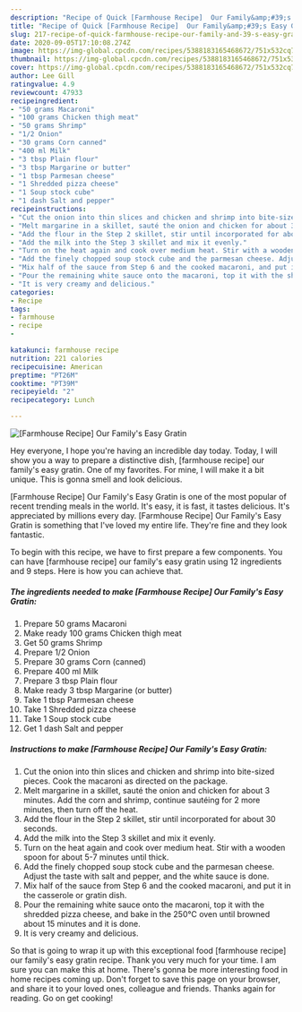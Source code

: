 ```yaml
---
description: "Recipe of Quick [Farmhouse Recipe]  Our Family&amp;#39;s Easy Gratin"
title: "Recipe of Quick [Farmhouse Recipe]  Our Family&amp;#39;s Easy Gratin"
slug: 217-recipe-of-quick-farmhouse-recipe-our-family-and-39-s-easy-gratin
date: 2020-09-05T17:10:08.274Z
image: https://img-global.cpcdn.com/recipes/5388183165468672/751x532cq70/farmhouse-recipe-our-familys-easy-gratin-recipe-main-photo.jpg
thumbnail: https://img-global.cpcdn.com/recipes/5388183165468672/751x532cq70/farmhouse-recipe-our-familys-easy-gratin-recipe-main-photo.jpg
cover: https://img-global.cpcdn.com/recipes/5388183165468672/751x532cq70/farmhouse-recipe-our-familys-easy-gratin-recipe-main-photo.jpg
author: Lee Gill
ratingvalue: 4.9
reviewcount: 47933
recipeingredient:
- "50 grams Macaroni"
- "100 grams Chicken thigh meat"
- "50 grams Shrimp"
- "1/2 Onion"
- "30 grams Corn canned"
- "400 ml Milk"
- "3 tbsp Plain flour"
- "3 tbsp Margarine or butter"
- "1 tbsp Parmesan cheese"
- "1 Shredded pizza cheese"
- "1 Soup stock cube"
- "1 dash Salt and pepper"
recipeinstructions:
- "Cut the onion into thin slices and chicken and shrimp into bite-sized pieces. Cook the macaroni as directed on the package."
- "Melt margarine in a skillet, sauté the onion and chicken for about 3 minutes.  Add the corn and shrimp, continue sautéing for 2 more minutes, then turn off the heat."
- "Add the flour in the Step 2 skillet, stir until incorporated for about 30 seconds."
- "Add the milk into the Step 3 skillet and mix it evenly."
- "Turn on the heat again and cook over medium heat. Stir with a wooden spoon for about 5-7 minutes until thick."
- "Add the finely chopped soup stock cube and the parmesan cheese. Adjust the taste with salt and pepper, and the white sauce is done."
- "Mix half of the sauce from Step 6 and the cooked macaroni, and put it in the casserole or gratin dish."
- "Pour the remaining white sauce onto the macaroni, top it with the shredded pizza cheese, and bake in the 250℃ oven until browned about 15 minutes and it is done."
- "It is very creamy and delicious."
categories:
- Recipe
tags:
- farmhouse
- recipe
- 

katakunci: farmhouse recipe  
nutrition: 221 calories
recipecuisine: American
preptime: "PT26M"
cooktime: "PT39M"
recipeyield: "2"
recipecategory: Lunch

---
```



![[Farmhouse Recipe]  Our Family&#39;s Easy Gratin](https://img-global.cpcdn.com/recipes/5388183165468672/751x532cq70/farmhouse-recipe-our-familys-easy-gratin-recipe-main-photo.jpg)

Hey everyone, I hope you're having an incredible day today. Today, I will show you a way to prepare a distinctive dish, [farmhouse recipe]  our family&#39;s easy gratin. One of my favorites. For mine, I will make it a bit unique. This is gonna smell and look delicious.



[Farmhouse Recipe]  Our Family&#39;s Easy Gratin is one of the most popular of recent trending meals in the world. It's easy, it is fast, it tastes delicious. It's appreciated by millions every day. [Farmhouse Recipe]  Our Family&#39;s Easy Gratin is something that I've loved my entire life. They're fine and they look fantastic.


To begin with this recipe, we have to first prepare a few components. You can have [farmhouse recipe]  our family&#39;s easy gratin using 12 ingredients and 9 steps. Here is how you can achieve that.

<!--inarticleads1-->

##### The ingredients needed to make [Farmhouse Recipe]  Our Family&#39;s Easy Gratin:

1. Prepare 50 grams Macaroni
1. Make ready 100 grams Chicken thigh meat
1. Get 50 grams Shrimp
1. Prepare 1/2 Onion
1. Prepare 30 grams Corn (canned)
1. Prepare 400 ml Milk
1. Prepare 3 tbsp Plain flour
1. Make ready 3 tbsp Margarine (or butter)
1. Take 1 tbsp Parmesan cheese
1. Take 1 Shredded pizza cheese
1. Take 1 Soup stock cube
1. Get 1 dash Salt and pepper




<!--inarticleads2-->

##### Instructions to make [Farmhouse Recipe]  Our Family&#39;s Easy Gratin:

1. Cut the onion into thin slices and chicken and shrimp into bite-sized pieces. Cook the macaroni as directed on the package.
1. Melt margarine in a skillet, sauté the onion and chicken for about 3 minutes.  Add the corn and shrimp, continue sautéing for 2 more minutes, then turn off the heat.
1. Add the flour in the Step 2 skillet, stir until incorporated for about 30 seconds.
1. Add the milk into the Step 3 skillet and mix it evenly.
1. Turn on the heat again and cook over medium heat. Stir with a wooden spoon for about 5-7 minutes until thick.
1. Add the finely chopped soup stock cube and the parmesan cheese. Adjust the taste with salt and pepper, and the white sauce is done.
1. Mix half of the sauce from Step 6 and the cooked macaroni, and put it in the casserole or gratin dish.
1. Pour the remaining white sauce onto the macaroni, top it with the shredded pizza cheese, and bake in the 250℃ oven until browned about 15 minutes and it is done.
1. It is very creamy and delicious.




So that is going to wrap it up with this exceptional food [farmhouse recipe]  our family&#39;s easy gratin recipe. Thank you very much for your time. I am sure you can make this at home. There's gonna be more interesting food in home recipes coming up. Don't forget to save this page on your browser, and share it to your loved ones, colleague and friends. Thanks again for reading. Go on get cooking!

